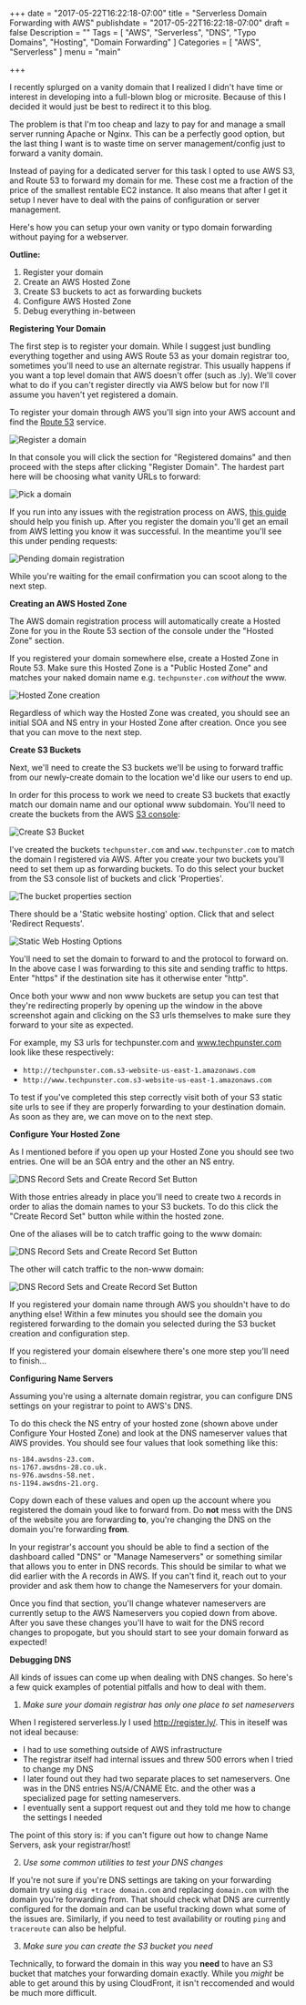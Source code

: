 +++
date = "2017-05-22T16:22:18-07:00"
title = "Serverless Domain Forwarding with AWS"
publishdate = "2017-05-22T16:22:18-07:00"
draft = false
Description = ""
Tags = [
  "AWS",
  "Serverless",
  "DNS",
  "Typo Domains",
  "Hosting",
  "Domain Forwarding"
]
Categories = [
  "AWS",
  "Serverless"
]
menu = "main"

+++

I recently splurged on a vanity domain that I realized I didn't have time or interest in developing into a full-blown blog or microsite. Because of this I decided it would just be best to redirect it to this blog.

The problem is that I'm too cheap and lazy to pay for and manage a small server running Apache or Nginx. This can be a perfectly good option, but the last thing I want is to waste time on server management/config just to forward a vanity domain.

Instead of paying for a dedicated server for this task I opted to use AWS S3, and Route 53 to forward my domain for me. These cost me a fraction of the price of the smallest rentable EC2 instance. It also means that after I get it setup I never have to deal with the pains of configuration or server management.

Here's how you can setup your own vanity or typo domain forwarding without paying for a webserver.
<!--more-->

**Outline:** 

1. Register your domain 
2. Create an AWS Hosted Zone
3. Create S3 buckets to act as forwarding buckets
4. Configure AWS Hosted Zone
5. Debug everything in-between 

**Registering Your Domain**

The first step is to register your domain. While I suggest just bundling everything together and using AWS Route 53 as your domain registrar too, sometimes you'll need to use an alternate registrar. This usually happens if you want a top level domain that AWS doesn't offer (such as .ly). We'll cover what to do if you can't register directly via AWS below but for now I'll assume you haven't yet registered a domain.

To register your domain through AWS you'll sign into your AWS account and find the [Route 53](https://aws.amazon.com/route53/) service. 

![Register a domain](/images/serverless_domain_forwarding/register_domain.png)

In that console you will click the section for "Registered domains" and then proceed with the steps after clicking "Register Domain". The hardest part here will be choosing what vanity URLs to forward:

![Pick a domain](/images/serverless_domain_forwarding/pick_domain.png)

If you run into any issues with the registration process on AWS, [this guide](http://docs.aws.amazon.com/Route53/latest/DeveloperGuide/domain-register.html) should help you finish up. After you register the domain you'll get an email from AWS letting you know it was successful. In the meantime you'll see this under pending requests:

![Pending domain registration](/images/serverless_domain_forwarding/pending_domain_registration.png)

While you're waiting for the email confirmation you can scoot along to the next step.

**Creating an AWS Hosted Zone**

The AWS domain registration process will automatically create a Hosted Zone for you in the Route 53 section of the console under the "Hosted Zone" section. 

If you registered your domain somewhere else, create a Hosted Zone in Route 53. Make sure this Hosted Zone is a "Public Hosted Zone" and matches your naked domain name e.g. `techpunster.com` *without* the www.

![Hosted Zone creation](/images/serverless_domain_forwarding/create_hosted_zone.png)

Regardless of which way the Hosted Zone was created, you should see an initial SOA and NS entry in your Hosted Zone after creation. Once you see that you can move to the next step.

**Create S3 Buckets**

Next, we'll need to create the S3 buckets we'll be using to forward traffic from our newly-create domain to the location we'd like our users to end up.

In order for this process to work we need to create S3 buckets that exactly match our domain name and our optional www subdomain. You'll need to create the buckets from the AWS [S3 console](https://console.aws.amazon.com/s3/):

![Create S3 Bucket](/images/serverless_domain_forwarding/aws_s3_create_bucket.png)

I've created the buckets `techpunster.com` and `www.techpunster.com` to match the domain I registered via AWS. After you create your two buckets you'll need to set them up as forwarding buckets. To do this select your bucket from the S3 console list of buckets and click 'Properties'. 

![The bucket properties section](/images/serverless_domain_forwarding/properties_static_web_hosting.png)

There should be a 'Static website hosting' option. Click that and select 'Redirect Requests'.

![Static Web Hosting Options](/images/serverless_domain_forwarding/static_web_hosting_options.png)

You'll need to set the domain to forward to and the protocol to forward on. In the above case I was forwarding to this site and sending traffic to https. Enter "https" if the destination site has it otherwise enter "http".

Once both your www and non www buckets are setup you can test that they're redirecting properly by opening up the window in the above screenshot again and clicking on the S3 urls themselves to make sure they forward to your site as expected.

For example, my S3 urls for techpunster.com and www.techpunster.com look like these respectively:

- `http://techpunster.com.s3-website-us-east-1.amazonaws.com`
- `http://www.techpunster.com.s3-website-us-east-1.amazonaws.com`

To test if you've completed this step correctly visit both of your S3 static site urls to see if they are properly forwarding to your destination domain. As soon as they are, we can move on to the next step.

**Configure Your Hosted Zone**

As I mentioned before if you open up your Hosted Zone you should see two entries. One will be an SOA entry and the other an NS entry.

![DNS Record Sets and Create Record Set Button](/images/serverless_domain_forwarding/create_record_set.png)

With those entries already in place you'll need to create two `A` records in order to alias the domain names to your S3 buckets. To do this click the "Create Record Set" button while within the hosted zone.

One of the aliases will be to catch traffic going to the www domain:

![DNS Record Sets and Create Record Set Button](/images/serverless_domain_forwarding/create_record_set_alias_www.png)

The other will catch traffic to the non-www domain: 

![DNS Record Sets and Create Record Set Button](/images/serverless_domain_forwarding/create_record_set_alias.png)

If you registered your domain name through AWS you shouldn't have to do anything else! Within a few minutes you should see the domain you registered forwarding to the domain you selected during the S3 bucket creation and configuration step.

If you registered your domain elsewhere there's one more step you'll need to finish...

**Configuring Name Servers**

Assuming you're using a alternate domain registrar, you can configure DNS settings on your registrar to point to AWS's DNS.

To do this check the NS entry of your hosted zone (shown above under Configure Your Hosted Zone) and look at the DNS nameserver values that AWS provides. You should see four values that look something like this:

```
ns-184.awsdns-23.com.
ns-1767.awsdns-28.co.uk.
ns-976.awsdns-58.net.
ns-1194.awsdns-21.org.
```

Copy down each of these values and open up the account where you registered the domain youd like to forward from. Do **not** mess with the DNS of the website you are forwarding **to**, you're changing the DNS on the domain you're forwarding **from**. 

In your registrar's account you should be able to find a section of the dashboard called "DNS" or "Manage Nameservers" or something similar that allows you to enter in DNS records. This should be similar to what we did earlier with the A records in AWS. If you can't find it, reach out to your provider and ask them how to change the Nameservers for your domain.

Once you find that section, you'll change whatever nameservers are currently setup to the AWS Nameservers you copied down from above. After you save these changes you'll have to wait for the DNS record changes to propogate, but you should start to see your domain forward as expected!

**Debugging DNS**

All kinds of issues can come up when dealing with DNS changes. So here's a few quick examples of potential pitfalls and how to deal with them. 

1) _Make sure your domain registrar has only one place to set nameservers_

When I registered serverless.ly I used http://register.ly/. This in iteself was not ideal because:

- I had to use something outside of AWS infrastructure
- The registrar itself had internal issues and threw 500 errors when I tried to change my DNS
- I later found out they had two separate places to set nameservers. One was in the DNS entries NS/A/CNAME Etc. and the other was a specialized page for setting nameservers.
- I eventually sent a support request out and they told me how to change the settings I needed

The point of this story is: if you can't figure out how to change Name Servers, ask your registrar/host!

2) _Use some common utilities to test your DNS changes_

If you're not sure if you're DNS settings are taking on your forwarding domain try using `dig +trace domain.com` and replacing `domain.com` with the domain you're forwarding from. That should check what DNS are currently configured for the domain and can be useful tracking down what some of the issues are. Similarly, if you need to test availability or routing `ping` and `traceroute` can also be helpful.

3) _Make sure you can create the S3 bucket you need_

Technically, to forward the domain in this way you **need** to have an S3 bucket that matches your forwarding domain exactly. While you _might_ be able to get around this by using CloudFront, it isn't reccomended and would be much more difficult.